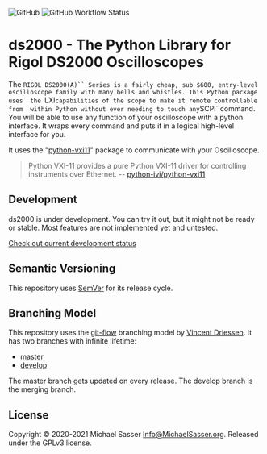 ![GitHub](https://img.shields.io/github/license/MichaelSasser/ds2000?style=flat-square)
![GitHub Workflow Status](https://img.shields.io/github/workflow/status/MichaelSasser/ds2000/Build%20and%20Tests?style=flat-square)

# ds2000 - The Python Library for Rigol DS2000 Oscilloscopes


The `RIGOL DS2000(A)`` Series is a fairly cheap, sub $600, entry-level 
oscilloscope family with many bells and whistles. This Python package uses 
the `LXI` capabilities of the scope to make it remote controllable from 
within Python without ever needing to touch any `SCPI` command. You will be able
to use any function of your oscilloscope with a python interface. It wraps 
every command and puts it in a logical high-level interface for you. 

It uses the "[python-vxi11](https://github.com/python-ivi/python-vxi11)"
package to communicate with your Oscilloscope.

> Python VXI-11 provides a pure Python VXI-11 driver for controlling instruments
> over Ethernet.
> -- [python-ivi/python-vxi11](https://github.com/python-ivi/python-vxi11)

## Development

ds2000 is under development. You can try it out, but it might not be ready or stable. Most features are not implemented
yet and untested.

[Check out current development status](https://github.com/MichaelSasser/ds2000/projects/2)

## Semantic Versioning

This repository uses [SemVer](https://semver.org/) for its release cycle.

## Branching Model

This repository uses the
[git-flow](https://danielkummer.github.io/git-flow-cheatsheet/index.html)
branching model by [Vincent Driessen](https://nvie.com/about/). It has two branches with infinite lifetime:

* [master](https://github.com/MichaelSasser/ds2000/tree/master)
* [develop](https://github.com/MichaelSasser/ds2000/tree/develop)

The master branch gets updated on every release. The develop branch is the merging branch.

## License

Copyright &copy; 2020-2021 Michael Sasser <Info@MichaelSasser.org>. Released under the GPLv3 license.
